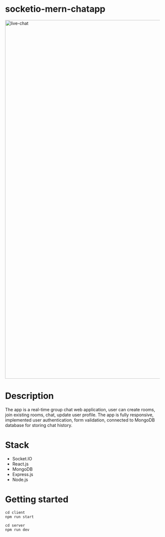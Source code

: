 # socketio-mern-chatapp

<img width="1168" alt="live-chat" src="https://user-images.githubusercontent.com/59746714/186517590-0c119669-9aa3-4886-926d-a581bb0254ee.png">

# Description
The app is a real-time group chat web application, user can create rooms, join existing rooms, chat, update user profile. The app is fully responsive, implemented user authentication, form validation, connected to MongoDB database for storing chat history.

# Stack
- Socket.IO
- React.js
- MongoDB
- Express.js
- Node.js

# Getting started

```
cd client
npm run start

cd server
npm run dev
```
